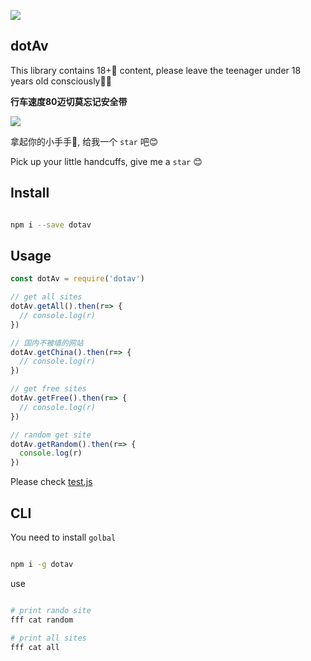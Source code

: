 ![](https://i.loli.net/2019/11/03/EJgZx3K9suYiPqj.png)

## dotAv

This library contains 18+🔞 content, please leave the teenager under 18 years old consciously🙅‍♂️

**行车速度80迈切莫忘记安全带**

![](https://i.loli.net/2019/11/03/tobajIdcgqRiyM5.png)

拿起你的小手手🤚, 给我一个 `star` 吧😊

Pick up your little handcuffs, give me a `star` 😊

## Install

```bash

npm i --save dotav

```

## Usage

```js
const dotAv = require('dotav')

// get all sites
dotAv.getAll().then(r=> {
  // console.log(r)
})

// 国内不被墙的网站
dotAv.getChina().then(r=> {
  // console.log(r)
})

// get free sites
dotAv.getFree().then(r=> {
  // console.log(r)
})

// random get site
dotAv.getRandom().then(r=> {
  console.log(r)
})

```

Please check [test.js](./test.js)

## CLI

You need to install `golbal`

```bash

npm i -g dotav

```

use

```bash

# print rando site
fff cat random

# print all sites
fff cat all

```